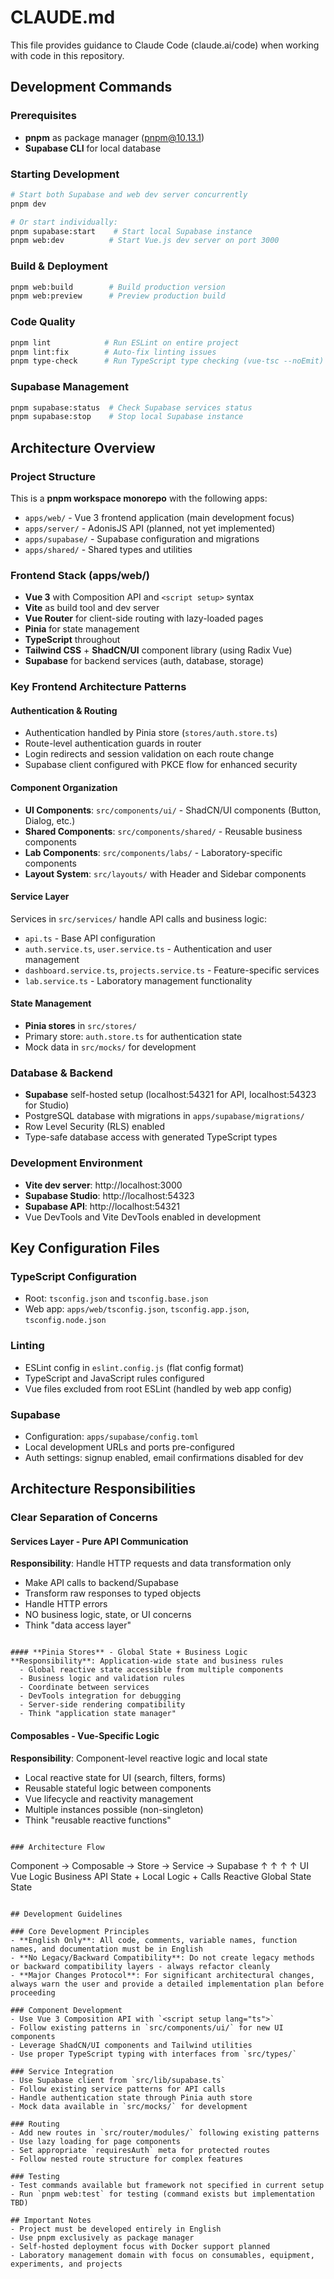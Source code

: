 # CLAUDE.md

This file provides guidance to Claude Code (claude.ai/code) when working with code in this repository.

## Development Commands

### Prerequisites
- **pnpm** as package manager (pnpm@10.13.1)
- **Supabase CLI** for local database

### Starting Development
```bash
# Start both Supabase and web dev server concurrently
pnpm dev

# Or start individually:
pnpm supabase:start    # Start local Supabase instance
pnpm web:dev          # Start Vue.js dev server on port 3000
```

### Build & Deployment
```bash
pnpm web:build        # Build production version
pnpm web:preview      # Preview production build
```

### Code Quality
```bash
pnpm lint            # Run ESLint on entire project
pnpm lint:fix        # Auto-fix linting issues
pnpm type-check      # Run TypeScript type checking (vue-tsc --noEmit)
```

### Supabase Management
```bash
pnpm supabase:status  # Check Supabase services status
pnpm supabase:stop    # Stop local Supabase instance
```

## Architecture Overview

### Project Structure
This is a **pnpm workspace monorepo** with the following apps:
- `apps/web/` - Vue 3 frontend application (main development focus)
- `apps/server/` - AdonisJS API (planned, not yet implemented)
- `apps/supabase/` - Supabase configuration and migrations
- `apps/shared/` - Shared types and utilities

### Frontend Stack (apps/web/)
- **Vue 3** with Composition API and `<script setup>` syntax
- **Vite** as build tool and dev server
- **Vue Router** for client-side routing with lazy-loaded pages
- **Pinia** for state management
- **TypeScript** throughout
- **Tailwind CSS** + **ShadCN/UI** component library (using Radix Vue)
- **Supabase** for backend services (auth, database, storage)

### Key Frontend Architecture Patterns

#### Authentication & Routing
- Authentication handled by Pinia store (`stores/auth.store.ts`)
- Route-level authentication guards in router
- Login redirects and session validation on each route change
- Supabase client configured with PKCE flow for enhanced security

#### Component Organization
- **UI Components**: `src/components/ui/` - ShadCN/UI components (Button, Dialog, etc.)
- **Shared Components**: `src/components/shared/` - Reusable business components
- **Lab Components**: `src/components/labs/` - Laboratory-specific components
- **Layout System**: `src/layouts/` with Header and Sidebar components

#### Service Layer
Services in `src/services/` handle API calls and business logic:
- `api.ts` - Base API configuration
- `auth.service.ts`, `user.service.ts` - Authentication and user management
- `dashboard.service.ts`, `projects.service.ts` - Feature-specific services
- `lab.service.ts` - Laboratory management functionality

#### State Management
- **Pinia stores** in `src/stores/`
- Primary store: `auth.store.ts` for authentication state
- Mock data in `src/mocks/` for development

### Database & Backend
- **Supabase** self-hosted setup (localhost:54321 for API, localhost:54323 for Studio)
- PostgreSQL database with migrations in `apps/supabase/migrations/`
- Row Level Security (RLS) enabled
- Type-safe database access with generated TypeScript types

### Development Environment
- **Vite dev server**: http://localhost:3000
- **Supabase Studio**: http://localhost:54323
- **Supabase API**: http://localhost:54321
- Vue DevTools and Vite DevTools enabled in development

## Key Configuration Files

### TypeScript Configuration
- Root: `tsconfig.json` and `tsconfig.base.json`
- Web app: `apps/web/tsconfig.json`, `tsconfig.app.json`, `tsconfig.node.json`

### Linting
- ESLint config in `eslint.config.js` (flat config format)
- TypeScript and JavaScript rules configured
- Vue files excluded from root ESLint (handled by web app config)

### Supabase
- Configuration: `apps/supabase/config.toml`
- Local development URLs and ports pre-configured
- Auth settings: signup enabled, email confirmations disabled for dev

## Architecture Responsibilities

### Clear Separation of Concerns

#### **Services Layer** - Pure API Communication
**Responsibility**: Handle HTTP requests and data transformation only
  - Make API calls to backend/Supabase
  - Transform raw responses to typed objects
  - Handle HTTP errors
  - NO business logic, state, or UI concerns
  - Think "data access layer"
```

#### **Pinia Stores** - Global State + Business Logic
**Responsibility**: Application-wide state and business rules
  - Global reactive state accessible from multiple components
  - Business logic and validation rules
  - Coordinate between services
  - DevTools integration for debugging
  - Server-side rendering compatibility
  - Think "application state manager"
```

#### **Composables** - Vue-Specific Logic
**Responsibility**: Component-level reactive logic and local state
  - Local reactive state for UI (search, filters, forms)
  - Reusable stateful logic between components
  - Vue lifecycle and reactivity management
  - Multiple instances possible (non-singleton)
  - Think "reusable reactive functions"
```

### Architecture Flow
```
Component → Composable → Store → Service → Supabase
    ↑         ↑         ↑        ↑
   UI      Vue Logic  Business  API
  State     + Local   Logic +   Calls
           Reactive   Global
            State     State
```

## Development Guidelines

### Core Development Principles
- **English Only**: All code, comments, variable names, function names, and documentation must be in English
- **No Legacy/Backward Compatibility**: Do not create legacy methods or backward compatibility layers - always refactor cleanly
- **Major Changes Protocol**: For significant architectural changes, always warn the user and provide a detailed implementation plan before proceeding

### Component Development
- Use Vue 3 Composition API with `<script setup lang="ts">`
- Follow existing patterns in `src/components/ui/` for new UI components
- Leverage ShadCN/UI components and Tailwind utilities
- Use proper TypeScript typing with interfaces from `src/types/`

### Service Integration
- Use Supabase client from `src/lib/supabase.ts`
- Follow existing service patterns for API calls
- Handle authentication state through Pinia auth store
- Mock data available in `src/mocks/` for development

### Routing
- Add new routes in `src/router/modules/` following existing patterns
- Use lazy loading for page components
- Set appropriate `requiresAuth` meta for protected routes
- Follow nested route structure for complex features

### Testing
- Test commands available but framework not specified in current setup
- Run `pnpm web:test` for testing (command exists but implementation TBD)

## Important Notes
- Project must be developed entirely in English
- Use pnpm exclusively as package manager
- Self-hosted deployment focus with Docker support planned
- Laboratory management domain with focus on consumables, equipment, experiments, and projects